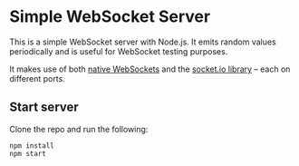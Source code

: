 # Simple WebSocket Server

This is a simple WebSocket server with Node.js.
It emits random values periodically and is useful for WebSocket testing purposes.

It makes use of both [native WebSockets](https://github.com/socketio/socket.io/) and the [socket.io library](https://github.com/socketio/socket.io/) – each on different ports.

## Start server

Clone the repo and run the following:

```
npm install
npm start
```
